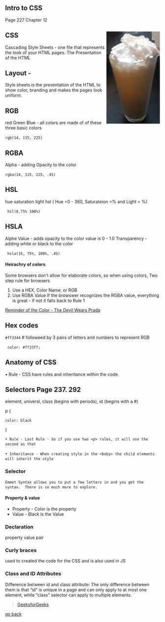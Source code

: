 ## Intro to CSS
Page 227 Chapter 12




## CSS <img src="images/eggnog.jpg" height="300px" align="right">

Cascading Style Sheets - one file that represents the look of your HTML pages. The Presentation of the HTML

## Layout - 
Style sheets is the presentation of the HTML to show color, branding and makes the pages look uniform.

## RGB  
red Green Blue - all colors are made of of these three basic colors

``` rgb(14, 115, 225) ```


## RGBA
Alpha - adding Opacity to the color

``` rgba(14, 115, 225, .45) ```

## HSL 
hue saturation light
hsl ( Hue =0 - 360, Saturateion =% and Light = %)

``` hsl(0,75% 100%)```

## HSLA
Alphe Value - adds opacity to the color  value is 0 - 1.0  Transparency - adding white or black to the color

``` hsla(15, 75%, 100%, .45)```

#### Heirachry of colors
Some browsers don't allow for elaborate colors, so when using colors, Two step rule for browsers
1. Use a HEX, Color Name, or RGB
2. Use RGBA Value
If the browswer recognizes the RGBA value, everything is great - if not it falls back to Rule 1

[Reminder of the Color - The Devil Wears Prada](https://www.youtube.com/watch?v=Yj8mHwvFxMc)

## Hex codes  
``` #ff3344 ``` # followeed by 3 pairs of letters and numbers to represent RGB

``` color: #ff33ff;```


## Anatomy of CSS

• Rule - CSS have rules and inheritance within the code. 

## Selectors  Page 237. 292

element, universl, class (begins with periods), id (begins with a #)


p {
    
    color: black
}

	• Rule - Last Rule - So if you use two <p> rules, it will use the second as that 

	• Inheritance - When creating style in the <boby> the child elements will inherit the style





### Selector 
	Emmet Syntax allows you to put a few letters in and you get the syntax.  There is so much more to explore.  

#### Property & value
- Property - Color is the property
- Value - Black is the Value

### Declaration 

property value pair


### Curly braces  

used to created the code for the CSS and is also used in JS

### Class and ID Attributes

Difference between id and class attribute: The only difference between them is that “id” is unique in a page and can only apply to at most one element, while “class” selector can apply to multiple elements. 
> [GeeksforGeeks](https://www.geeksforgeeks.org/difference-between-an-id-and-class-in-html/#:~:text=Difference%20between%20id%20and%20class,can%20apply%20to%20multiple%20elements.)






[go back](../README.md)